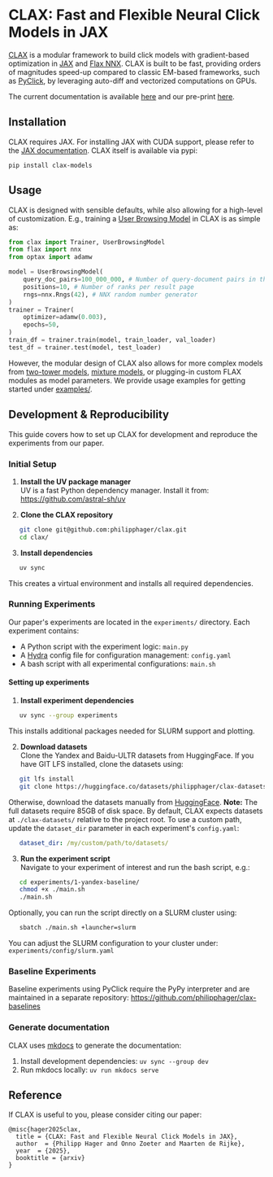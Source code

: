 # CLAX: Fast and Flexible Neural Click Models in JAX

[CLAX]() is a modular framework to build click models with gradient-based optimization in [JAX](https://github.com/jax-ml/jax) and [Flax NNX](https://flax.readthedocs.io/en/v0.8.3/experimental/nnx/index.html).
CLAX is built to be fast, providing orders of magnitudes speed-up compared to classic EM-based frameworks, such as [PyClick](https://github.com/markovi/PyClick), by leveraging auto-diff and vectorized computations on GPUs.

The current documentation is available [here](https://philipphager.github.io/clax/) and our pre-print [here]().

## Installation
CLAX requires JAX. For installing JAX with CUDA support, please refer to the [JAX documentation](https://github.com/jax-ml/jax?tab=readme-ov-file#installation). CLAX itself is available via pypi:
```
pip install clax-models
```

## Usage
CLAX is designed with sensible defaults, while also allowing for a high-level of customization. E.g., training a [User Browsing Model](https://dl.acm.org/doi/abs/10.1145/1390334.1390392) in CLAX is as simple as:
```Python
from clax import Trainer, UserBrowsingModel
from flax import nnx
from optax import adamw

model = UserBrowsingModel(
    query_doc_pairs=100_000_000, # Number of query-document pairs in the dataset
    positions=10, # Number of ranks per result page
    rngs=nnx.Rngs(42), # NNX random number generator
)
trainer = Trainer(
    optimizer=adamw(0.003),
    epochs=50,
)
train_df = trainer.train(model, train_loader, val_loader)
test_df = trainer.test(model, test_loader)
```

However, the modular design of CLAX also allows for more complex models from [two-tower models](https://dl.acm.org/doi/abs/10.1145/3477495.3531837), [mixture models](https://dl.acm.org/doi/abs/10.1145/3477495.3531837), or plugging-in custom FLAX modules as model parameters. We provide usage examples for getting started under [examples/](https://github.com/philipphager/clax/tree/main/examples).

## Development & Reproducibility

This guide covers how to set up CLAX for development and reproduce the experiments from our paper.

### Initial Setup

1. **Install the UV package manager**  
   UV is a fast Python dependency manager. Install it from: https://github.com/astral-sh/uv

2. **Clone the CLAX repository**
```bash
   git clone git@github.com:philipphager/clax.git
   cd clax/
```

3. **Install dependencies**
```bash
   uv sync
```
   This creates a virtual environment and installs all required dependencies.

### Running Experiments
Our paper's experiments are located in the `experiments/` directory. Each experiment contains:
- A Python script with the experiment logic: `main.py`
- A [Hydra](https://hydra.cc/) config file for configuration management: `config.yaml`
- A bash script with all experimental configurations: `main.sh`

#### Setting up experiments
1. **Install experiment dependencies**
```bash
   uv sync --group experiments
```
   This installs additional packages needed for SLURM support and plotting.

2. **Download datasets**  
   Clone the Yandex and Baidu-ULTR datasets from HuggingFace. If you have GIT LFS installed, clone the datasets using:
```bash
   git lfs install
   git clone https://huggingface.co/datasets/philipphager/clax-datasets
```
   Otherwise, download the datasets manually from [HuggingFace](https://huggingface.co/datasets/philipphager/clax-datasets).
   **Note:** The full datasets require 85GB of disk space. By default, CLAX expects datasets at `./clax-datasets/` relative to the project root. To use a custom path, update the `dataset_dir` parameter in each experiment's `config.yaml`:
```yaml
   dataset_dir: /my/custom/path/to/datasets/
```

3. **Run the experiment script**  
   Navigate to your experiment of interest and run the bash script, e.g.:
```bash
   cd experiments/1-yandex-baseline/
   chmod +x ./main.sh
   ./main.sh
```
   Optionally, you can run the script directly on a SLURM cluster using:
```bash
   sbatch ./main.sh +launcher=slurm
```
You can adjust the SLURM configuration to your cluster under: `experiments/config/slurm.yaml`

### Baseline Experiments

Baseline experiments using PyClick require the PyPy interpreter and are maintained in a separate repository: https://github.com/philipphager/clax-baselines

### Generate documentation
CLAX uses [mkdocs](https://mkdocstrings.github.io/python/) to generate the documentation:
1. Install development dependencies: `uv sync --group dev`
2. Run mkdocs locally: `uv run mkdocs serve`


## Reference
If CLAX is useful to you, please consider citing our paper: 

```
@misc{hager2025clax,
  title = {CLAX: Fast and Flexible Neural Click Models in JAX},
  author  = {Philipp Hager and Onno Zoeter and Maarten de Rijke},
  year  = {2025},
  booktitle = {arxiv}
}
```
